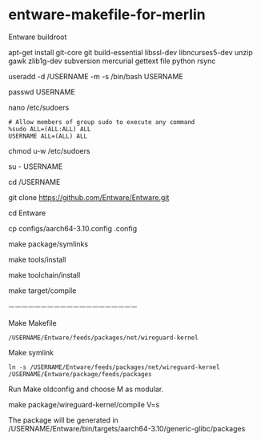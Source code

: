 # entware-makefile-for-merlin

Entware buildroot

apt-get install git-core git build-essential libssl-dev libncurses5-dev unzip gawk zlib1g-dev subversion mercurial gettext file python rsync


useradd -d /USERNAME -m -s /bin/bash USERNAME

passwd USERNAME

nano /etc/sudoers

```
# Allow members of group sudo to execute any command
%sudo ALL=(ALL:ALL) ALL
USERNAME ALL=(ALL) ALL
```

chmod u-w /etc/sudoers

su - USERNAME

cd /USERNAME

git clone https://github.com/Entware/Entware.git

cd Entware

cp configs/aarch64-3.10.config .config

make package/symlinks

make tools/install

make toolchain/install

make target/compile

ㅡㅡㅡㅡㅡㅡㅡㅡㅡㅡㅡㅡㅡㅡㅡㅡㅡㅡㅡㅡ

Make Makefile
```
/USERNAME/Entware/feeds/packages/net/wireguard-kernel
```
Make symlink
```
ln -s /USERNAME/Entware/feeds/packages/net/wireguard-kernel /USERNAME/Entware/package/feeds/packages
```

Run Make oldconfig and choose M as modular.

make package/wireguard-kernel/compile V=s

The package will be generated in /USERNAME/Entware/bin/targets/aarch64-3.10/generic-glibc/packages
